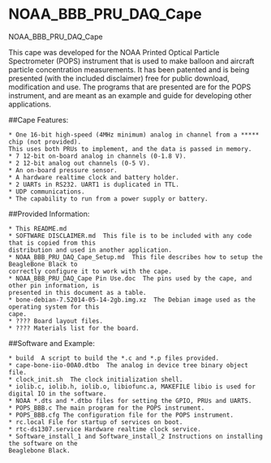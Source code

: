 # NOAA_BBB_PRU_DAQ_Cape
NOAA_BBB_PRU_DAQ_Cape

<p>This cape was developed for the NOAA Printed Optical Particle Spectrometer (POPS) instrument that 
is used to make balloon and aircraft particle concentration measurements.  It has been patented and 
is being presented (with the included disclaimer) free for public download, modification and use.  
The programs that are presented are for the POPS instrument, and are meant as an example and guide 
for developing other applications.

##Cape Features:

	* One 16-bit high-speed (4MHz minimum) analog in channel from a ***** chip (not provided).  
	This uses both PRUs to implement, and the data is passed in memory.
	* 7 12-bit on-board analog in channels (0-1.8 V).
	* 2 12-bit analog out channels (0-5 V).
	* An on-board pressure sensor.
	* A hardware realtime clock and battery holder.
	* 2 UARTs in RS232. UART1 is duplicated in TTL.
	* UDP communications.
	* The capability to run from a power supply or battery.

##Provided Information:

	* This README.md
	* SOFTWARE DISCLAIMER.md  This file is to be included with any code that is copied from this 
	distribution and used in another application.
	* NOAA_BBB_PRU_DAQ_Cape_Setup.md  This file describes how to setup the BeagleBone Black to 
	correctly configure it to work with the cape.
	* NOAA_BBB_PRU_DAQ_Cape Pin Use.doc  The pins used by the cape, and other pin information, is 
	presented in this document as a table.
	* bone-debian-7.52014-05-14-2gb.img.xz  The Debian image used as the operating system for this 
	cape.
	* ???? Board layout files.
	* ???? Materials list for the board.
	
##Software and Example:

	* build  A script to build the *.c and *.p files provided.
	* cape-bone-iio-00A0.dtbo  The analog in device tree binary object file.
	* clock_init.sh  The clock initialization shell.
	* iolib.c, iolib.h, iolib.o, libiofunc.a, MAKEFILE libio is used for digital IO in the software.
	* NOAA *.dts and *.dtbo files for setting the GPIO, PRUs and UARTS.
	* POPS_BBB.c The main program for the POPS instrument.
	* POPS_BBB.cfg The configuration file for the POPS instrument.
	* rc.local File for startup of services on boot.
	* rtc-ds1307.service Hardware realtime clock service.
	* Software_install_1 and Software_install_2 Instructions on installing the software on the 
	Beaglebone Black.
	